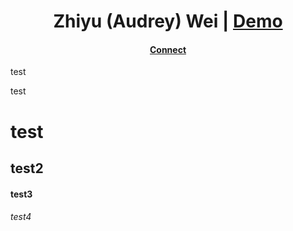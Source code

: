 <h1 align=center>Zhiyu (Audrey) Wei | <a href="https://hugo-ladder.pages.dev/" rel="nofollow">Demo</a></h1>

<h4 align=center> <a href="https://www.linkedin.com/in/zhiyu-wei-127b4b227/" rel="nofollow">Connect</a></h4>


test 

test 

# test
## test2

#### test3

###### test4
